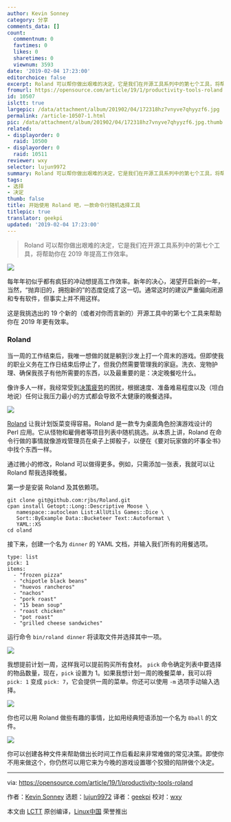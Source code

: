 ```yaml
---
author: Kevin Sonney
category: 分享
comments_data: []
count:
  commentnum: 0
  favtimes: 0
  likes: 0
  sharetimes: 0
  viewnum: 3593
date: '2019-02-04 17:23:00'
editorchoice: false
excerpt: Roland 可以帮你做出艰难的决定，它是我们在开源工具系列中的第七个工具，将帮助你在 2019 年提高工作效率。
fromurl: https://opensource.com/article/19/1/productivity-tools-roland
id: 10507
islctt: true
largepic: /data/attachment/album/201902/04/172318hz7vnyve7qhyyzf6.jpg
permalink: /article-10507-1.html
pic: /data/attachment/album/201902/04/172318hz7vnyve7qhyyzf6.jpg.thumb.jpg
related:
- displayorder: 0
  raid: 10500
- displayorder: 0
  raid: 10511
reviewer: wxy
selector: lujun9972
summary: Roland 可以帮你做出艰难的决定，它是我们在开源工具系列中的第七个工具，将帮助你在 2019 年提高工作效率。
tags:
- 选择
- 决定
thumb: false
title: 开始使用 Roland 吧，一款命令行随机选择工具
titlepic: true
translator: geekpi
updated: '2019-02-04 17:23:00'
---
```



> 
> Roland 可以帮你做出艰难的决定，它是我们在开源工具系列中的第七个工具，将帮助你在 2019 年提高工作效率。
> 
> 
> 


![](/data/attachment/album/201902/04/172318hz7vnyve7qhyyzf6.jpg)


每年年初似乎都有疯狂的冲动想提高工作效率。新年的决心，渴望开启新的一年，当然，“抛弃旧的，拥抱新的”的态度促成了这一切。通常这时的建议严重偏向闭源和专有软件，但事实上并不用这样。


这是我挑选出的 19 个新的（或者对你而言新的）开源工具中的第七个工具来帮助你在 2019 年更有效率。


### Roland


当一周的工作结束后，我唯一想做的就是躺到沙发上打一个周末的游戏。但即使我的职业义务在工作日结束后停止了，但我仍然需要管理我的家庭。洗衣、宠物护理、确保我孩子有他所需要的东西，以及最重要的是：决定晚餐吃什么。


像许多人一样，我经常受到[决策疲劳](https://en.wikipedia.org/wiki/Decision_fatigue)的困扰，根据速度、准备难易程度以及（坦白地说）任何让我压力最小的方式都会导致不太健康的晚餐选择。


![](/data/attachment/album/201902/04/172318azmr1rsi2je1xxix.png)


[Roland](https://github.com/rjbs/Roland) 让我计划饭菜变得容易。Roland 是一款专为桌面角色扮演游戏设计的 Perl 应用。它从怪物和雇佣者等项目列表中随机挑选。从本质上讲，Roland 在命令行做的事情就像游戏管理员在桌子上掷骰子，以便在《要对玩家做的坏事全书》中找个东西一样。


通过微小的修改，Roland 可以做得更多。例如，只需添加一张表，我就可以让 Roland 帮我选择晚餐。


第一步是安装 Roland 及其依赖项。



```
git clone git@github.com:rjbs/Roland.git
cpan install Getopt::Long::Descriptive Moose \
   namespace::autoclean List:AllUtils Games::Dice \
   Sort::ByExample Data::Bucketeer Text::Autoformat \
   YAML::XS
cd oland
```

接下来，创建一个名为 `dinner` 的 YAML 文档，并输入我们所有的用餐选项。



```
type: list
pick: 1
items:
  - "frozen pizza"
  - "chipotle black beans"
  - "huevos rancheros"
  - "nachos"
  - "pork roast"
  - "15 bean soup"
  - "roast chicken"
  - "pot roast"
  - "grilled cheese sandwiches"
```

运行命令 `bin/roland dinner` 将读取文件并选择其中一项。


![](/data/attachment/album/201902/04/172318fhldhml5omo5bdno.png)


我想提前计划一周，这样我可以提前购买所有食材。 `pick` 命令确定列表中要选择的物品数量，现在，`pick` 设置为 1。如果我想计划一周的晚餐菜单，我可以将 `pick: 1` 变成 `pick: 7`，它会提供一周的菜单。你还可以使用 `-m` 选项手动输入选择。


![](/data/attachment/album/201902/04/172319inwbvttoth3b3pee.png)


你也可以用 Roland 做些有趣的事情，比如用经典短语添加一个名为 `8ball` 的文件。


![](/data/attachment/album/201902/04/172319pn224zssy6llvnjo.png)


你可以创建各种文件来帮助做出长时间工作后看起来非常难做的常见决策。即使你不用来做这个，你仍然可以用它来为今晚的游戏设置哪个狡猾的陷阱做个决定。




---


via: <https://opensource.com/article/19/1/productivity-tools-roland>


作者：[Kevin Sonney](https://opensource.com/users/ksonney "Kevin Sonney") 选题：[lujun9972](https://github.com/lujun9972) 译者：[geekpi](https://github.com/geekpi) 校对：[wxy](https://github.com/wxy)


本文由 [LCTT](https://github.com/LCTT/TranslateProject) 原创编译，[Linux中国](https://linux.cn/) 荣誉推出